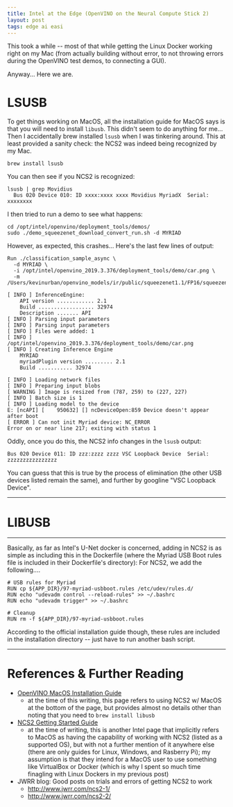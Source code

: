 ```yaml
---
title: Intel at the Edge (OpenVINO on the Neural Compute Stick 2)
layout: post
tags: edge ai easi
---
```


This took a while -- most of that while getting the Linux Docker working right on my 
Mac (from actually building without error, to not throwing errors during the OpenVINO
test demos, to connecting a GUI).  

Anyway...  Here we are.

# LSUSB
To get things working on MacOS, all the installation guide for MacOS says is that you
will need to install `libusb`.  This didn't seem to do anything for me...  Then I accidentally
brew installed `lsusb` when I was tinkering around.  This at least provided a sanity check:
the NCS2 was indeed being recognized by my Mac.

```
brew install lsusb
```

You can then see if you NCS2 is recognized:
```
lsusb | grep Movidius
  Bus 020 Device 010: ID xxxx:xxxx xxxx Movidius MyriadX  Serial: xxxxxxxx
```

I then tried to run a demo to see what happens:
```
cd /opt/intel/openvino/deployment_tools/demos/
sudo ./demo_squeezenet_download_convert_run.sh -d MYRIAD
```

However, as expected, this crashes... Here's the last few lines of output:
```
Run ./classification_sample_async \
  -d MYRIAD \
  -i /opt/intel/openvino_2019.3.376/deployment_tools/demo/car.png \
  -m /Users/kevinurban/openvino_models/ir/public/squeezenet1.1/FP16/squeezenet1.1.xml

[ INFO ] InferenceEngine: 
	API version ............ 2.1
	Build .................. 32974
	Description ....... API
[ INFO ] Parsing input parameters
[ INFO ] Parsing input parameters
[ INFO ] Files were added: 1
[ INFO ]     /opt/intel/openvino_2019.3.376/deployment_tools/demo/car.png
[ INFO ] Creating Inference Engine
	MYRIAD
	myriadPlugin version ......... 2.1
	Build ........... 32974

[ INFO ] Loading network files
[ INFO ] Preparing input blobs
[ WARNING ] Image is resized from (787, 259) to (227, 227)
[ INFO ] Batch size is 1
[ INFO ] Loading model to the device
E: [ncAPI] [    950632] [] ncDeviceOpen:859	Device doesn't appear after boot
[ ERROR ] Can not init Myriad device: NC_ERROR
Error on or near line 217; exiting with status 1
```

Oddly, once you do this, the NCS2 info changes in the `lsusb` output:

```
Bus 020 Device 011: ID zzz:zzzz zzzz VSC Loopback Device  Serial: zzzzzzzzzzzzzzzz
```

You can guess that this is true by the process of elimination (the other USB devices listed
remain the same), and further by googline "VSC Loopback Device".  


----------------------------------------

# LIBUSB


------------------------------------------------------

Basically, as far as Intel's U-Net docker is concerned, adding in NCS2 is as simple
as including this in the Dockerfile (where the Myriad USB Boot rules file is included in
their Dockerfile's directory):
For NCS2, we add the following....

```docker
# USB rules for Myriad
RUN cp ${APP_DIR}/97-myriad-usbboot.rules /etc/udev/rules.d/
RUN echo "udevadm control --reload-rules" >> ~/.bashrc
RUN echo "udevadm trigger" >> ~/.bashrc

# Cleanup
RUN rm -f ${APP_DIR}/97-myriad-usbboot.rules
```

According to the official installation guide though, these rules are included
in the installation directory -- just have to run another bash script.


----------------------

# References & Further Reading
* [OpenVINO MacOS Installation Guide](https://docs.openvinotoolkit.org/latest/_docs_install_guides_installing_openvino_macos.html)
  - at the time of this writing, this page refers to using NCS2 w/ MacOS at the bottom
    of the page, but provides almost no details other than noting that you need to `brew install libusb`
* [NCS2 Getting Started Guide](https://software.intel.com/en-us/articles/get-started-with-neural-compute-stick)
  - at the time of writing, this is another Intel page that implicitly refers to MacOS as having 
    the capability of working with NCS2 (listed as a supported OS), but with not a further mention of it
    anywhere else (there are only guides for Linux, Windows, and Rasberry Pi); my assumption is that
    they intend for a MacOS user to use something like VirtualBox or Docker (which is why I spent so
    much time finagling with Linux Dockers in my previous post)
* JWRR blog: Good posts on trials and errors of getting NCS2 to work
  - http://www.jwrr.com/ncs2-1/
  - http://www.jwrr.com/ncs2-2/
  
  
